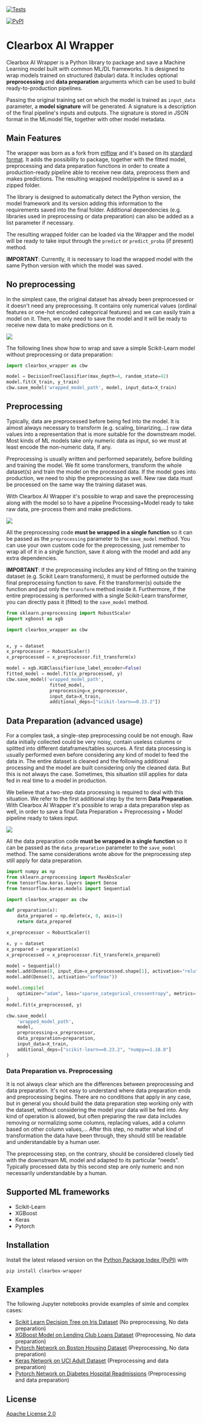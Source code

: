 [![Tests](https://github.com/Clearbox-AI/clearbox-wrapper/workflows/Tests/badge.svg)](https://github.com/Clearbox-AI/clearbox-wrapper/actions?workflow=Tests)

[![PyPI](https://img.shields.io/pypi/v/clearbox-wrapper.svg)](https://pypi.org/project/clearbox-wrapper/)

# Clearbox AI Wrapper

Clearbox AI Wrapper is a Python library to package and save a Machine Learning model built with common ML/DL frameworks. It is designed to wrap models trained on structured (tabular) data. It includes optional **preprocessing** and **data preparation** arguments which can be used to build ready-to-production pipelines.

Passing the original training set on which the model is trained as `input_data` parameter, a **model signature** will be generated. A signature is a description of the final pipeline's inputs and outputs. The signature is stored in JSON format in the MLmodel file, together with other model metadata.

## Main Features

The wrapper was born as a fork from [mlflow](https://github.com/mlflow/mlflow) and it's based on its [standard format](https://mlflow.org/docs/latest/models.html). It adds the possibility to package, together with the fitted model, preprocessing and data preparation functions in order to create a production-ready pipeline able to receive new data, preprocess them and makes predictions. The resulting wrapped model/pipeline is saved as a zipped folder.

The library is designed to automatically detect the Python version, the model framework and its version adding this information to the requirements saved into the final folder. Additional dependencies (e.g. libraries used in preprocessing or data preparation) can also be added as a list parameter if necessary.

The resulting wrapped folder can be loaded via the Wrapper and the model will be ready to take input through the `predict` or `predict_proba` (if present) method.

**IMPORTANT**: Currently, it is necessary to load the wrapped model with the same Python version with which the model was saved.

## No preprocessing

In the simplest case, the original dataset has already been preprocessed or it doesn't need any preprocessing. It contains only numerical values (ordinal features or one-hot encoded categorical features) and we can easily train a model on it. Then, we only need to save the model and it will be ready to receive new data to make predictions on it.

![](/docs/images/clearbox_ai_wrapper_no_preprocessing.png)

The following lines show how to wrap and save a simple Scikit-Learn model without preprocessing or data preparation:

```python
import clearbox_wrapper as cbw

model = DecisionTreeClassifier(max_depth=4, random_state=42)
model.fit(X_train, y_train)
cbw.save_model('wrapped_model_path', model, input_data=X_train)
```

## Preprocessing

Typically, data are preprocessed before being fed into the model. It is almost always necessary to transform (e.g. scaling, binarizing,...) raw data values into a representation that is more suitable for the downstream model. Most kinds of ML models take only numeric data as input, so we must at least encode the non-numeric data, if any.

Preprocessing is usually written and performed separately, before building and training the model. We fit some transformers, transform the whole dataset(s) and train the model on the processed data. If the model goes into production, we need to ship the preprocessing as well. New raw data must be processed on the same way the training dataset was.

With Clearbox AI Wrapper it's possible to wrap and save the preprocessing along with the model so to have a pipeline Processing+Model ready to take raw data, pre-process them and make predictions.

![](/docs/images/clearbox_ai_wrapper_preprocessing.png)

All the preprocessing code **must be wrapped in a single function** so it can be passed as the `preprocessing` parameter to the `save_model` method. You can use your own custom code for the preprocessing, just remember to wrap all of it in a single function, save it along with the model and add any extra dependencies.

**IMPORTANT**: If the preprocessing includes any kind of fitting on the training dataset (e.g. Scikit Learn transformers), it must be performed outside the final preprocessing function to save. Fit the transformer(s) outside the function and put only the `transform` method inside it. Furthermore, if the entire preprocessing is performed with a single Scikit-Learn transformer, you can directly pass it (fitted) to the `save_model` method.

```python
from sklearn.preprocessing import RobustScaler
import xgboost as xgb

import clearbox_wrapper as cbw


x, y = dataset
x_preprocessor = RobustScaler()
x_preprocessed = x_preprocessor.fit_transform(x)

model = xgb.XGBClassifier(use_label_encoder=False)
fitted_model = model.fit(x_preprocessed, y)
cbw.save_model('wrapped_model_path',
                fitted_model,
                preprocessing=x_preprocessor,
                input_data=X_train,
                additional_deps=["scikit-learn==0.23.2"])
```

## Data Preparation (advanced usage)

For a complex task, a single-step preprocessing could be not enough. Raw data initially collected could be very noisy, contain useless columns or splitted into different dataframes/tables sources. A first data processing is usually performed even before considering any kind of model to feed the data in. The entire dataset is cleaned and the following additional processing and the model are built considering only the cleaned data. But this is not always the case. Sometimes, this situation still applies for data fed in real time to a model in production.

We believe that a two-step data processing is required to deal with this situation. We refer to the first additional step by the term **Data Preparation**. With Clearbox AI Wrapper it's possible to wrap a data preparation step as well, in order to save a final Data Preparation + Preprocessing + Model pipeline ready to takes input.

![](/docs/images/clearbox_ai_wrapper_preprocessing_data_preparation.png)

All the data preparation code **must be wrapped in a single function** so it can be passed as the `data_preparation` parameter to the `save_model` method. The same considerations wrote above for the preprocessing step still apply for data preparation.

```python
import numpy as np
from sklearn.preprocessing import MaxAbsScaler
from tensorflow.keras.layers import Dense
from tensorflow.keras.models import Sequential

import clearbox_wrapper as cbw

def preparation(x):
    data_prepared = np.delete(x, 0, axis=1)
    return data_prepared

x_preprocessor = RobustScaler()

x, y = dataset
x_prepared = preparation(x)
x_preprocessed = x_preprocessor.fit_transform(x_prepared)

model = Sequential()
model.add(Dense(8, input_dim=x_preprocessed.shape[1], activation="relu"))
model.add(Dense(3, activation="softmax"))

model.compile(
    optimizer="adam", loss="sparse_categorical_crossentropy", metrics=["accuracy"]
)
model.fit(x_preprocessed, y)

cbw.save_model(
    'wrapped_model_path',
    model,
    preprocessing=x_preprocessor,
    data_preparation=preparation,
    input_data=X_train,
    additional_deps=["scikit-learn==0.23.2", "numpy==1.18.0"]
)
```

### Data Preparation vs. Preprocessing

It is not always clear which are the differences between preprocessing and data preparation. It's not easy to understand where data preparation ends and preprocessing begins. There are no conditions that apply in any case, but in general you should build the data preparation step working only with the dataset, without considering the model your data will be fed into. Any kind of operation is allowed, but often preparing the raw data includes removing or normalizing some columns, replacing values, add a column based on other column values,... After this step, no matter what kind of transformation the data have been through, they should still be readable and understandable by a human user.

The preprocessing step, on the contrary, should be considered closely tied with the downstream ML model and adapted to its particular "needs". Typically processed data by this second step are only numeric and non necessarily understandable by a human.

## Supported ML frameworks

- Scikit-Learn
- XGBoost
- Keras
- Pytorch

## Installation

Install the latest relased version on the [Python Package Index (PyPI)](https://pypi.org/project/clearbox-wrapper/) with

```shell
pip install clearbox-wrapper
```

## Examples

The following Jupyter notebooks provide examples of simle and complex cases:

- [Scikit Learn Decision Tree on Iris Dataset](https://github.com/Clearbox-AI/clearbox-wrapper/blob/master/examples/1_iris_sklearn/1_Clearbox_Wrapper_Iris_Scikit.ipynb) (No preprocessing, No data preparation)
- [XGBoost Model on Lending Club Loans Dataset](https://github.com/Clearbox-AI/clearbox-wrapper/blob/master/examples/2_loans_preprocessing_xgboost/2_Clearbox_Wrapper_Loans_Xgboost.ipynb) (Preprocessing, No data preparation)
- [Pytorch Network on Boston Housing Dataset](https://github.com/Clearbox-AI/clearbox-wrapper/blob/master/examples/3_boston_preprocessing_pytorch/3_Clearbox_Wrapper_Boston_Pytorch.ipynb) (Preprocessing, No data preparation)
- [Keras Network on UCI Adult Dataset](https://github.com/Clearbox-AI/clearbox-wrapper/blob/master/examples/4_adult_data_cleaning_preprocessing_keras/4_Clearbox_Wrapper_Adult_Keras.ipynb) (Preprocessing and data preparation)
- [Pytorch Network on Diabetes Hospital Readmissions](https://github.com/Clearbox-AI/clearbox-wrapper/blob/master/examples/5_hospital_preprocessing_pytorch/5_Clearbox_Wrapper_Hospital_Pytorch.ipynb) (Preprocessing and data preparation)

## License

[Apache License 2.0](https://github.com/Clearbox-AI/clearbox-wrapper/blob/master/LICENSE)
